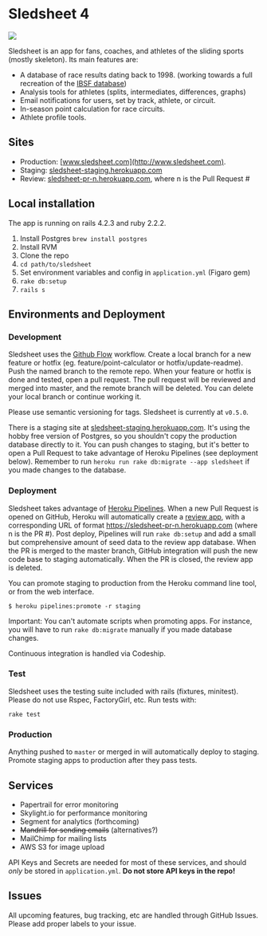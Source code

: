 # Sledsheet 4

![](https://codeship.com/projects/ec1426e0-e942-0132-a3a1-26b28b7b5489/status?branch=master)

Sledsheet is an app for fans, coaches, and athletes of the sliding sports (mostly skeleton). Its main features are:

- A database of race results dating back to 1998. (working towards a full recreation of the [IBSF database](http://www.ibsf.org))
- Analysis tools for athletes (splits, intermediates, differences, graphs)
- Email notifications for users, set by track, athlete, or circuit.
- In-season point calculation for race circuits.
- Athlete profile tools.

## Sites
- Production: [www.sledsheet.com](http://www.sledsheet.com).
- Staging: [sledsheet-staging.herokuapp.com](http://sledsheet-staging.herokuapp.com)
- Review: [sledsheet-pr-n.herokuapp.com](http://sledsheet-pr-n.herokuapp.com), where n is the Pull Request #

## Local installation
The app is running on rails 4.2.3 and ruby 2.2.2.

1. Install Postgres `brew install postgres`
2. Install RVM
3. Clone the repo
4. `cd path/to/sledsheet`
5. Set environment variables and config in `application.yml` (Figaro gem)
6. `rake db:setup`
7. `rails s`

## Environments and Deployment

### Development
Sledsheet uses the [Github Flow](http://scottchacon.com/2011/08/31/github-flow.html) workflow. Create a local branch for a new feature or hotfix (eg. feature/point-calculator or hotfix/update-readme). Push the named branch to the remote repo. When your feature or hotfix is done and tested, open a pull request. The pull request will be reviewed and merged into master, and the remote branch will be deleted. You can delete your local branch or continue working it.

Please use semantic versioning for tags. Sledsheet is currently at `v0.5.0`.

There is a staging site at [sledsheet-staging.herokuapp.com](http://sledsheet-staging.herokuapp.com). It's using the hobby free version of Postgres, so you shouldn't copy the production database directly to it. You can push changes to staging, but it's better to open a Pull Request to take advantage of Heroku Pipelines (see deployment below). Remember to run `heroku run rake db:migrate --app sledsheet` if you made changes to the database.

### Deployment
Sledsheet takes advantage of [Heroku Pipelines](https://devcenter.heroku.com/articles/pipelines). When a new Pull Request is opened on GitHub, Heroku will automatically create a [review app](https://devcenter.heroku.com/articles/pipelines#review-apps), with a corresponding URL of format https://sledsheet-pr-n.herokuapp.com (where n is the PR #). Post deploy, Pipelines will run `rake db:setup` and add a small but comprehensive amount of seed data to the review app database. When the PR is merged to the master branch, GitHub integration will push the new code base to staging automatically. When the PR is closed, the review app is deleted.

You can promote staging to production from the Heroku command line tool, or from the web interface.

`$ heroku pipelines:promote -r staging`

Important: You can't automate scripts when promoting apps. For instance, you will have to run `rake db:migrate` manually if you made database changes.

Continuous integration is handled via Codeship.  

### Test
Sledsheet uses the testing suite included with rails (fixtures, minitest). Please do not use Rspec, FactoryGirl, etc. Run tests with:

`rake test`

### Production
Anything pushed to `master` or merged in will automatically deploy to staging. Promote staging apps to production after they pass tests.

## Services
- Papertrail for error monitoring
- Skylight.io for performance monitoring
- Segment for analytics (forthcoming)
- ~~Mandrill for sending emails~~ (alternatives?)
- MailChimp for mailing lists
- AWS S3 for image upload

API Keys and Secrets are needed for most of these services, and should *only* be stored in `application.yml`. **Do not store API keys in the repo!**

## Issues
All upcoming features, bug tracking, etc are handled through GitHub Issues. Please add proper labels to your issue.
